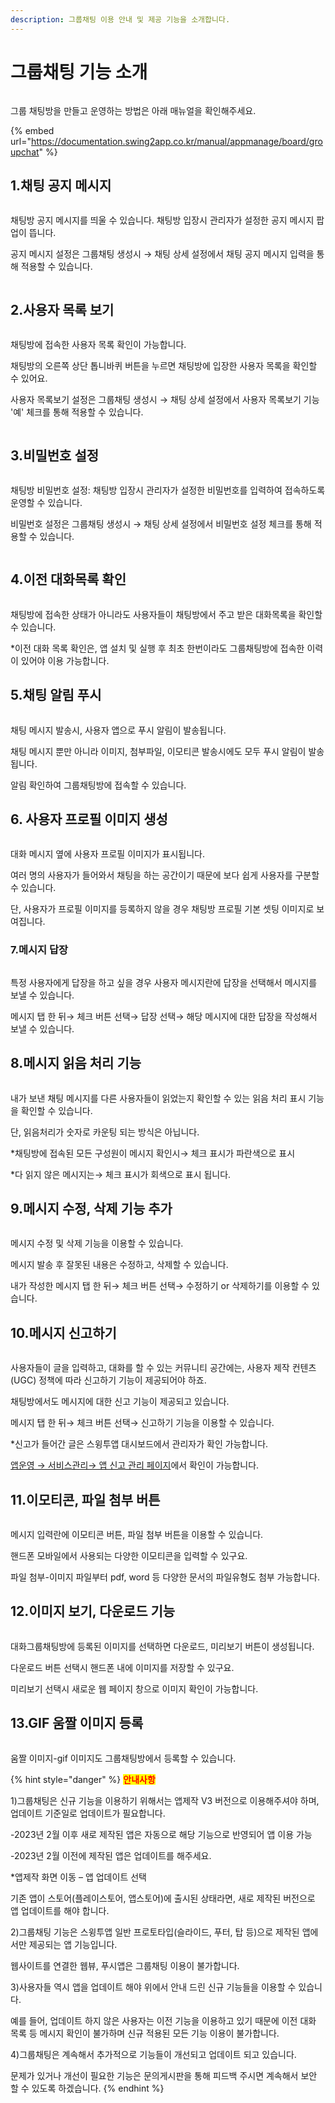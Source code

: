 ```yaml
---
description: 그룹채팅 이용 안내 및 제공 기능을 소개합니다.
---
```


# 그룹채팅 기능 소개

<figure><img src="../../../.gitbook/assets/구분선 (4) (1).PNG" alt=""><figcaption></figcaption></figure>

그룹 채팅방을 만들고 운영하는 방법은 아래 매뉴얼을 확인해주세요.

{% embed url="https://documentation.swing2app.co.kr/manual/appmanage/board/groupchat" %}

## 1.채팅 공지 메시지

<figure><img src="../../../.gitbook/assets/공지메시지.png" alt=""><figcaption></figcaption></figure>



채팅방 공지 메시지를 띄울 수 있습니다. 채팅방 입장시 관리자가 설정한 공지 메시지 팝업이 뜹니다.

공지 메시지 설정은 그룹채팅 생성시 → 채팅 상세 설정에서 채팅 공지 메시지 입력을 통해 적용할 수 있습니다.

<div align="left">

<figure><img src="../../../.gitbook/assets/공지.png" alt=""><figcaption></figcaption></figure>

</div>



## 2.사용자 목록 보기

<figure><img src="../../../.gitbook/assets/사용자목록보기.png" alt=""><figcaption></figcaption></figure>

채팅방에 접속한 사용자 목록 확인이 가능합니다.

채팅방의 오른쪽 상단 톱니바퀴 버튼을 누르면 채팅방에 입장한 사용자 목록을 확인할 수 있어요.

사용자 목록보기 설정은 그룹채팅 생성시 → 채팅 상세 설정에서 사용자 목록보기 기능 '예' 체크를 통해 적용할 수 있습니다.

<div align="left">

<figure><img src="../../../.gitbook/assets/목록보기.png" alt=""><figcaption></figcaption></figure>

</div>



## 3.비밀번호 설정

<figure><img src="../../../.gitbook/assets/비밀번호.png" alt=""><figcaption></figcaption></figure>

채팅방 비밀번호 설정: 채팅방 입장시 관리자가 설정한 비밀번호를 입력하여 접속하도록 운영할 수 있습니다.

비밀번호 설정은 그룹채팅 생성시 → 채팅 상세 설정에서 비밀번호 설정 체크를 통해 적용할 수 있습니다.

<div align="left">

<figure><img src="../../../.gitbook/assets/비밀.png" alt=""><figcaption></figcaption></figure>

</div>



## 4.이전 대화목록 확인

<figure><img src="../../../.gitbook/assets/이전대화목록.gif" alt=""><figcaption></figcaption></figure>

채팅방에 접속한 상태가 아니라도 사용자들이 채팅방에서 주고 받은 대화목록을 확인할 수 있습니다.

\*이전 대화 목록 확인은, 앱 설치 및 실행 후 최초 한번이라도 그룹채팅방에 접속한 이력이 있어야 이용 가능합니다.



## 5.채팅 알림 푸시

<figure><img src="../../../.gitbook/assets/푸시알림.png" alt=""><figcaption></figcaption></figure>

채팅 메시지 발송시, 사용자 앱으로 푸시 알림이 발송됩니다.

채팅 메시지 뿐만 아니라 이미지, 첨부파일, 이모티콘 발송시에도 모두 푸시 알림이 발송됩니다.

알림 확인하여 그룹채팅방에 접속할 수 있습니다.



## 6. 사용자 프로필 이미지 생성

<figure><img src="../../../.gitbook/assets/프로필이미지.png" alt=""><figcaption></figcaption></figure>

대화 메시지 옆에 사용자 프로필 이미지가 표시됩니다.&#x20;

여러 명의 사용자가 들어와서 채팅을 하는 공간이기 때문에 보다 쉽게 사용자를 구분할 수 있습니다.

단, 사용자가 프로필 이미지를 등록하지 않을 경우 채팅방 프로필 기본 셋팅 이미지로 보여집니다.



### 7.메시지 답장

<figure><img src="../../../.gitbook/assets/답장.png" alt=""><figcaption></figcaption></figure>

특정 사용자에게 답장을 하고 싶을 경우 사용자 메시지란에 답장을 선택해서 메시지를 보낼 수 있습니다.

메시지 탭 한 뒤→ 체크 버튼 선택→ 답장 선택→ 해당 메시지에 대한 답장을 작성해서 보낼 수 있습니다.



## 8.메시지 읽음 처리 기능

<figure><img src="../../../.gitbook/assets/메시지-읽음.png" alt=""><figcaption></figcaption></figure>

내가 보낸 채팅 메시지를 다른 사용자들이 읽었는지 확인할 수 있는 읽음 처리 표시 기능을 확인할 수 있습니다.

단, 읽음처리가 숫자로 카운팅 되는 방식은 아닙니다.

\*채팅방에 접속된 모든 구성원이 메시지 확인시→ 체크 표시가 파란색으로 표시

\*다 읽지 않은 메시지는→ 체크 표시가 회색으로 표시 됩니다.



## 9.메시지 수정, 삭제 기능 추가

<figure><img src="../../../.gitbook/assets/수정,삭제.png" alt=""><figcaption></figcaption></figure>

메시지 수정 및 삭제 기능을 이용할 수 있습니다.

메시지 발송 후 잘못된 내용은 수정하고, 삭제할 수 있습니다.

내가 작성한 메시지 탭 한 뒤→ 체크 버튼 선택→ 수정하기 or 삭제하기를 이용할 수 있습니다.



## 10.메시지 신고하기

<figure><img src="../../../.gitbook/assets/신고.png" alt=""><figcaption></figcaption></figure>

사용자들이 글을 입력하고, 대화를 할 수 있는 커뮤니티 공간에는, 사용자 제작 컨텐츠(UGC) 정책에 따라 신고하기 기능이 제공되어야 하죠.

채팅방에서도 메시지에 대한 신고 기능이 제공되고 있습니다.

메시지 탭 한 뒤→ 체크 버튼 선택→ 신고하기 기능을 이용할 수 있습니다.

\*신고가 들어간 글은 스윙투앱 대시보드에서 관리자가 확인 가능합니다.

[앱운영 → 서비스관리→ 앱 신고 관리 페이지](http://www.swing2app.co.kr/view/app\_report\_manage)에서 확인이 가능합니다.



## 11.이모티콘, 파일 첨부 버튼

<figure><img src="../../../.gitbook/assets/이모티콘,파일첨부.png" alt=""><figcaption></figcaption></figure>

메시지 입력란에 이모티콘 버튼, 파일 첨부 버튼을 이용할 수 있습니다.

핸드폰 모바일에서 사용되는 다양한 이모티콘을 입력할 수 있구요.

파일 첨부-이미지 파일부터 pdf, word 등 다양한 문서의 파일유형도 첨부 가능합니다.



## 12.이미지 보기, 다운로드 기능

<figure><img src="../../../.gitbook/assets/이미지-다운.png" alt=""><figcaption></figcaption></figure>

대화그룹채팅방에 등록된 이미지를 선택하면 다운로드, 미리보기 버튼이 생성됩니다.

다운로드 버튼 선택시 핸드폰 내에 이미지를 저장할 수 있구요.

미리보기 선택시 새로운 웹 페이지 창으로 이미지 확인이 가능합니다.



## 13.GIF 움짤 이미지 등록

<figure><img src="../../../.gitbook/assets/이미지-움짤.gif" alt=""><figcaption></figcaption></figure>

움짤 이미지-gif 이미지도 그룹채팅방에서 등록할 수 있습니다.

{% hint style="danger" %}
<mark style="color:red;">**안내사항**</mark>



1\)그룹채팅은 신규 기능을 이용하기 위해서는 앱제작 V3 버전으로 이용해주셔야 하며, 업데이트 기준일로 업데이트가 필요합니다.&#x20;

\-2023년 2월 이후 새로 제작된 앱은 자동으로 해당 기능으로 반영되어 앱 이용 가능

\-2023년 2월 이전에 제작된 앱은 업데이트를 해주세요.

\*앱제작 화면 이동 – 앱 업데이트 선택

기존 앱이 스토어(플레이스토어, 앱스토어)에 출시된 상태라면, 새로 제작된 버전으로 앱 업데이트를 해야 합니다.



2\)그룹채팅 기능은 스윙투앱 일반 프로토타입(슬라이드, 푸터, 탑 등)으로 제작된 앱에서만 제공되는 앱 기능입니다.

웹사이트를 연결한 웹뷰, 푸시앱은 그룹채팅 이용이 불가합니다.



3\)사용자들 역시 앱을 업데이트 해야 위에서 안내 드린 신규 기능들을 이용할 수 있습니다.

예를 들어, 업데이트 하지 않은 사용자는 이전 기능을 이용하고 있기 때문에 이전 대화 목록 등 메시지 확인이 불가하며 신규 적용된 모든 기능 이용이 불가합니다.



4\)그룹채팅은 계속해서 추가적으로 기능들이 개선되고 업데이트 되고 있습니다.

문제가 있거나 개선이 필요한 기능은 문의게시판을 통해 피드백 주시면 계속해서 보안 할 수 있도록 하겠습니다.
{% endhint %}

